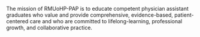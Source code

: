 The mission of RMUoHP-PAP is to educate competent physician assistant graduates who value and provide comprehensive, evidence-based, patient-centered care and who are committed to lifelong-learning, professional growth, and collaborative practice.